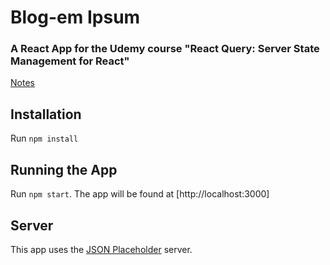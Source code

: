 # Blog-em Ipsum

### A React App for the Udemy course "React Query: Server State Management for React"

[Notes](notes.md)

## Installation

Run `npm install`

## Running the App

Run `npm start`. The app will be found at [http://localhost:3000]

## Server

This app uses the [JSON Placeholder](https://jsonplaceholder.typicode.com/) server.
